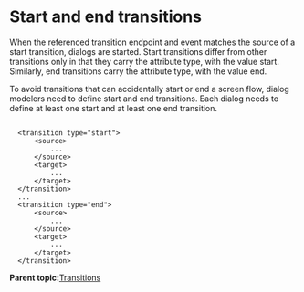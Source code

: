 # Start and end transitions

When the referenced transition endpoint and event matches the source of a start transition, dialogs are started. Start transitions differ from other transitions only in that they carry the attribute type, with the value start. Similarly, end transitions carry the attribute type, with the value end.

To avoid transitions that can accidentally start or end a screen flow, dialog modelers need to define start and end transitions. Each dialog needs to define at least one start and at least one end transition.

```

  <transition type="start">
      <source>
          ...
      </source>
      <target>
          ...
      </target>
  </transition>
  ...
  <transition type="end">
      <source>
          ...
      </source>
      <target>
          ...
      </target>
  </transition>

```

**Parent topic:**[Transitions](../screenflow/transitions.md)

